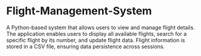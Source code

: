 # Flight-Management-System
A Python-based system that allows users to view and manage flight details. The application enables users to display all available flights, search for a specific flight by its number, and update flight data. Flight information is stored in a CSV file, ensuring data persistence across sessions.
